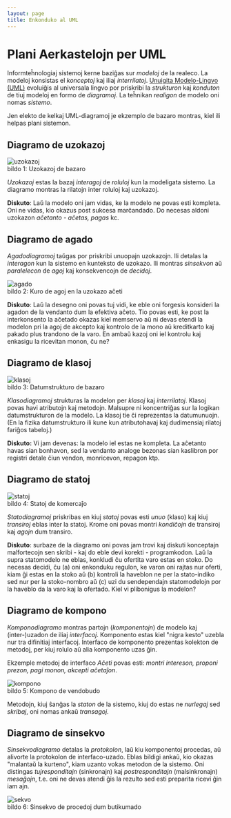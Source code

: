 ```yaml
---
layout: page
title: Enkonduko al UML
---
```


# Plani Aerkastelojn per UML

Informteĥnologiaj sistemoj kerne baziĝas sur *modeloj* de la realeco. La modeloj konsistas el *konceptoj* kaj iliaj *interrilatoj*. 
[Unuigita Modelo-Lingvo (UML)](https://eo.wikipedia.org/wiki/Unuigita_Modeliga_Lingvo) evoluiĝis al universala lingvo por priskribi 
la *strukturon* kaj *konduton* de tiuj modeloj en formo de *diagramoj*. La teĥnikan *realigon* de modelo oni nomas *sistemo*.

 
Jen elekto de kelkaj UML-diagramoj je ekzemplo de bazaro montras, kiel ili helpas plani sistemon.

 
## Diagramo de uzokazoj
 
![uzokazoj](../assets/uml/uzokazoj.png)  
bildo 1: Uzokazoj de bazaro
 
*Uzokazoj* estas la bazaj *interagoj* de *roluloj* kun la modeligata sistemo. La diagramo montras la rilatojn inter roluloj kaj uzokazoj.

__Diskuto__: Laŭ la modelo oni jam vidas, ke la modelo ne povas esti kompleta. Oni ne vidas, kio okazus post sukcesa marĉandado.
Do necesas aldoni uzokazon *aĉetanto - aĉetas, pagas* kc.
 
## Diagramo de agado

*Agadodiagramoj* taŭgas por priskribi unuopajn uzokazojn. Ili detalas la *interagon* kun la sistemo en kunteksto de uzokazo. Ili montras 
*sinsekvon* aŭ *paralelecon* de *agoj* kaj konsekvencojn de *decidoj*.
 
![agado](../assets/uml/agado.png)  
bildo 2: Kuro de agoj en la uzokazo aĉeti

__Diskuto__: Laŭ la desegno oni povas tuj vidi, ke eble oni forgesis konsideri la agadon de la vendanto dum la efektiva aĉeto. Tio povas esti, ke post la interkonsento la aĉetado okazas kiel memservo aŭ ni devas etendi la modelon pri la agoj de akcepto kaj kontrolo de la mono aŭ kreditkarto kaj pakado plus trandono de la varo. En ambaŭ kazoj oni iel kontrolu kaj enkasigu la ricevitan monon, ĉu ne?

 
## Diagramo de klasoj
 
![klasoj](../assets/uml/klasoj.png)  
bildo 3: Datumstrukturo de bazaro
 
*Klasodiagramoj* strukturas la modelon per *klasoj* kaj *interrilatoj*. Klasoj povas havi atributojn kaj metodojn. Malsupre ni koncentriĝas sur la logikan datumstrukturon de la modelo. La klasoj tie ĉi reprezentas la datumunuojn. (En la fizika datumstrukturo ili kune kun atributohavaj kaj dudimensiaj rilatoj fariĝos tabeloj.)

__Diskuto:__ Vi jam devenas: la modelo iel estas ne kompleta. La aĉetanto havas sian bonhavon, sed la vendanto analoge bezonas sian kaslibron por registri detale ĉiun vendon, monricevon, repagon ktp.
 
## Diagramo de statoj
 
![statoj](../assets/uml/statoj.png)  
bildo 4: Statoj de komercaĵo
 
*Statodiagramoj* priskribas en kiuj *statoj* povas esti *unuo* (klaso) kaj kiuj *transiroj* eblas inter la statoj. Krome oni povas montri 
*kondiĉojn* de transiroj kaj *agojn* dum transiro.

__Diskuto__: surbaze de la diagramo oni povas jam trovi kaj diskuti konceptajn malfortecojn sen skribi - kaj do eble devi korekti - programkodon.
Laŭ la supra statomodelo ne eblas, konkludi ĉu ofertita varo estas en stoko. Do necesas decidi, ĉu (a) oni enkonduku regulon, ke varon oni rajtas nur oferti, kiam ĝi estas en la stoko aŭ (b) kontroli la haveblon ne per la stato-indiko sed nur per la stoko-nombro aŭ (c) uzi du sendependajn statomodelojn por la haveblo da la varo kaj la ofertado. Kiel vi plibonigus la modelon?
 
## Diagramo de kompono

*Komponodiagramo* montras partojn (*komponentojn*) de modelo kaj (inter-)uzadon de iliaj *interfacoj*. Komponento estas kiel "nigra kesto" uzebla nur tra difinitiaj interfacoj. Interfaco de komponento prezentas kolekton de metodoj, per kiuj rolulo aŭ alia komponento uzas ĝin.

Ekzemple metodoj de interfaco *Aĉeti* povas esti: *montri intereson, proponi prezon, pagi monon, akcepti aĉetaĵon*.
 
![kompono](../assets/uml/kompono.png)  
bildo 5: Kompono de vendobudo
 
Metodojn, kiuj ŝanĝas la *staton* de la sistemo, kiuj do estas ne *nurlegaj* sed *skribaj*, oni nomas ankaŭ *transagoj*.
 
## Diagramo de sinsekvo

*Sinsekvodiagramo* detalas la *protokolon*, laŭ kiu komponentoj procedas, aŭ alivorte la protokolon de interfaco-uzado. Eblas bildigi ankaŭ, kio okazas "malantaŭ la kurteno", kiam uzanto vokas metodon de la sistemo. Oni distingas *tujresponditajn* (sinkronajn) kaj *postresponditajn* (malsinkronajn) *mesaĝojn*, t.e. oni ne devas atendi ĝis la rezulto sed esti preparita ricevi ĝin iam ajn.
 
![sekvo](../assets/uml/sekvo.png)  
bildo 6: Sinsekvo de procedoj dum butikumado
